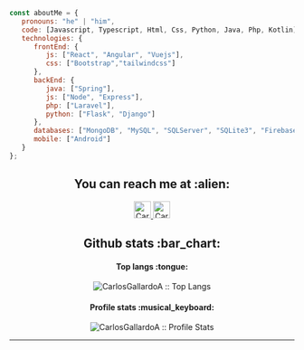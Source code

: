 
<!--
**CarlosGallardoA/CarlosGallardoA** is a ✨ _special_ ✨ repository because its `README.md` (this file) appears on your GitHub profile.

Here are some ideas to get you started:

- 🔭 I’m currently working on ...
- 🌱 I’m currently learning ...
- 👯 I’m looking to collaborate on ...
- 🤔 I’m looking for help with ...
- 💬 Ask me about ...
- 📫 How to reach me: ...
- 😄 Pronouns: ...
- ⚡ Fun fact: ...
-->

```javascript
const aboutMe = {
   pronouns: "he" | "him",
   code: [Javascript, Typescript, Html, Css, Python, Java, Php, Kotlin],
   technologies: {
      frontEnd: {
         js: ["React", "Angular", "Vuejs"],
         css: ["Bootstrap","tailwindcss"]
      },
      backEnd: {
         java: ["Spring"],
         js: ["Node", "Express"],
         php: ["Laravel"],
         python: ["Flask", "Django"]
      },
      databases: ["MongoDB", "MySQL", "SQLServer", "SQLite3", "Firebase", "PostgreSQL"],
      mobile: ["Android"]
   }
};
```
<h2 align="center">You can reach me at :alien:</h2>

<p align="center">
  <a href="https://www.linkedin.com/in/carlos-enrique-gallardo-ambrosio/" target="__blank">
    <img src="https://www.vectorlogo.zone/logos/linkedin/linkedin-icon.svg" alt="Carlos Enrique Gallardo Ambrosio's LinkedIn Profile" height="30" width="30">
  </a>

  <a href="https://stackoverflow.com/users/15237120/carlos-gallardo">
    <img src="https://www.vectorlogo.zone/logos/stackoverflow/stackoverflow-icon.svg" alt="Carlos Enrique Gallardo Ambrosio's Stack Overflow Profile" height="30" width="30">
  </a>
</p>

<h2 align="center">Github stats :bar_chart:</h2>

<h4 align="center">Top langs :tongue:</h4>

<p align="center"><img src="https://github-readme-stats.vercel.app/api/top-langs/?username=CarlosGallardoA&langs_count=10&theme=tokyonight&layout=compact" alt="CarlosGallardoA :: Top Langs" /></p>

<h4 align="center">Profile stats :musical_keyboard:</h4>

<p align="center"><img src="https://github-readme-stats.vercel.app/api?username=CarlosGallardoA&show_icons=true&theme=synthwave" alt="CarlosGallardoA :: Profile Stats" /></p>

---
